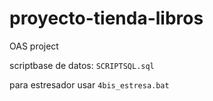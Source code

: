 # proyecto-tienda-libros
OAS project

scriptbase de datos: `SCRIPTSQL.sql`

para estresador usar `4bis_estresa.bat`

